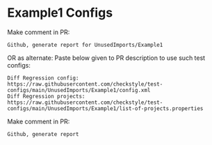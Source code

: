 # Example1 Configs
Make comment in PR:
```
Github, generate report for UnusedImports/Example1
```
OR as alternate:
Paste below given to PR description to use such test configs:
```
Diff Regression config: https://raw.githubusercontent.com/checkstyle/test-configs/main/UnusedImports/Example1/config.xml
Diff Regression projects: https://raw.githubusercontent.com/checkstyle/test-configs/main/UnusedImports/Example1/list-of-projects.properties
```
Make comment in PR:
```
Github, generate report
```
